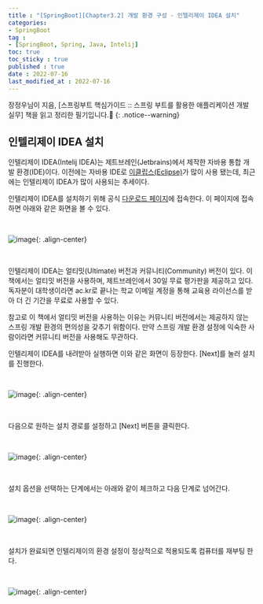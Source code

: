 ```yaml
---
title : "[SpringBoot][Chapter3.2] 개발 환경 구성 - 인텔리제이 IDEA 설치"
categories:
- SpringBoot
tag :
- [SpringBoot, Spring, Java, Intelij]
toc: true
toc_sticky : true
published : true
date : 2022-07-16
last_modified_at : 2022-07-16
---
```






장정우님이 지음, [스프링부트 핵심가이드 :: 스프링 부트를 활용한 애플리케이션 개발 실무] 책을 읽고 정리한 필기입니다.📢
{: .notice--warning}



## 인텔리제이 IDEA 설치

인텔리제이 IDEA(Intelij IDEA)는 제트브레인(Jetbrains)에서 제작한 자바용 통합 개발 환경(IDE)이다. 이전에는 자바용 IDE로 [이클립스(Eclipse)]가 많이 사용 됐는데, 최근에는 인텔리제이 IDEA가 많이 사용되는 추세이다.

인텔리제이 IDEA를 설치하기 위해 공식 [다운로드 페이지]에 접속한다. 이 페이지에 접속하면 아래와 같은 화면을 볼 수 있다.

<br>

![image](https://user-images.githubusercontent.com/13410737/179361915-be00a4bd-45a8-4df1-be47-557df6b42f25.png){: .align-center}

[이클립스(Eclipse)]: https://www.eclipse.org
[다운로드 페이지]: https://jetbrains.com/ko-kr/idea/download/

<br>

인텔리제이 IDEA는 얼티밋(Ultimate) 버전과 커뮤니티(Community) 버전이 있다. 이 책에서는 얼티밋 버전을 사용하며, 제트브레인에서 30일 무료 평가판을 제공하고 있다. 독자분이 대학생이라면 ac.kr로 끝나는 학교 이메일 계정을 통해 교육용 라이선스를 받아 더 긴 기간을 무료로 사용할 수 있다.

참고로 이 책에서 얼티밋 버전을 사용하는 이유는 커뮤니티 버전에서는 제공하지 않는 스프링 개발 환경의 편의성을 갖추기 위함이다. 만약 스프링 개발 환경 설정에 익숙한 사람이라면 커뮤니티 버전을 사용해도 무관하다.

인텔리제이 IDEA를 내려받아 실행하면 이와 같은 화면이 등장한다. [Next]를 눌러 설치를 진행한다.

<br>

![image](https://user-images.githubusercontent.com/13410737/179362279-d92c1b71-d80a-4545-9003-471b818b2476.png){: .align-center}

<br>

다음으로 원하는 설치 경로를 설정하고 [Next] 버튼을 클릭한다.

<br>

![image](https://user-images.githubusercontent.com/13410737/179362321-2c81dfd9-1fb9-41fd-9742-7709a8a85eac.png){: .align-center}

<br>

설치 옵션을 선택하는 단계에서는 아래와 같이 체크하고 다음 단계로 넘어간다.

<br>

![image](https://user-images.githubusercontent.com/13410737/179362377-d0517608-b281-4de3-a11e-79186549f063.png){: .align-center}

<br>

설치가 완료되면 인텔리제이의 환경 설정이 정상적으로 적용되도록 컴퓨터를 재부팅 한다.

<br>

![image](https://user-images.githubusercontent.com/13410737/179362501-1154645c-cff5-4a32-aad4-f908128b6f73.png){: .align-center}
